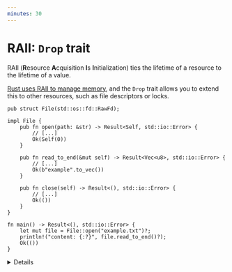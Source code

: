 ```yaml
---
minutes: 30
---
```


# RAII: `Drop` trait

RAII (**R**esource **A**cquisition **I**s **I**nitialization) ties the lifetime
of a resource to the lifetime of a value.

[Rust uses RAII to manage memory](https://doc.rust-lang.org/rust-by-example/scope/raii.html),
and the `Drop` trait allows you to extend this to other resources, such as file
descriptors or locks.

```rust,editable
pub struct File(std::os::fd::RawFd);

impl File {
    pub fn open(path: &str) -> Result<Self, std::io::Error> {
        // [...]
        Ok(Self(0))
    }

    pub fn read_to_end(&mut self) -> Result<Vec<u8>, std::io::Error> {
        // [...]
        Ok(b"example".to_vec())
    }

    pub fn close(self) -> Result<(), std::io::Error> {
        // [...]
        Ok(())
    }
}

fn main() -> Result<(), std::io::Error> {
    let mut file = File::open("example.txt")?;
    println!("content: {:?}", file.read_to_end()?);
    Ok(())
}
```

<details>

- This example shows how easy it is to forget releasing a file descriptor when
  managing it manually. The code as written does not call `file.close()`. Did
  anyone in the class notice?

- To release the file descriptor correctly, `file.close()` must be called after
  the last use — and also in early-return paths in case of errors.

- Instead of relying on the user to call `close()`, we can implement the `Drop`
  trait to release the resource automatically. This ties cleanup to the lifetime
  of the `File` value.

  ```rust,compile_fail
  impl Drop for File {
      fn drop(&mut self) {
          println!("release file descriptor automatically");
      }
  }
  ```

- Note that `Drop::drop` cannot return errors. Any fallible logic must be
  handled internally or ignored. In the standard library, errors returned while
  closing an owned file descriptor during `Drop` are silently discarded:
  <https://doc.rust-lang.org/src/std/os/fd/owned.rs.html#169-196>

- If both `drop()` and `close()` exist, the file descriptor may be released
  twice. To avoid this, remove `close()` and rely solely on `Drop`.

- When is `Drop::drop` called?

  Normally, when the `file` variable in `main` goes out of scope (either on
  return or due to a panic), `drop()` is called automatically.

  If the file is moved into another function, for example `read_all()`, the
  value is dropped when that function returns — not in `main`.

  In contrast, C++ runs destructors in the original scope even for moved-from
  values.

- The same mechanism powers `std::mem::drop`:

  ```rust
  pub fn drop<T>(_x: T) {}
  ```

  You can use it to force early destruction of a value before its natural end of
  scope.

- Insert `panic!("oops")` at the start of `read_to_end()` to show that `drop()`
  still runs during unwinding. Rust guarantees this unless the panic strategy is
  set to `abort`.

- There are cases where destructors will not run:
  - If a destructor itself panics during unwinding, the program aborts
    immediately.
  - If the program exits with `std::process::exit()` or is compiled with the
    `abort` panic strategy, destructors are skipped.

### More to Explore

The `Drop` trait has another important limitation: it is not `async`.

This means you cannot `await` inside a destructor, which is often needed when
cleaning up asynchronous resources like sockets, database connections, or tasks
that must signal completion to another system.

- Learn more:
  <https://rust-lang.github.io/async-fundamentals-initiative/roadmap/async_drop.html>
- There is an experimental `AsyncDrop` trait available on nightly:
  <https://doc.rust-lang.org/nightly/std/future/trait.AsyncDrop.html>

</details>
